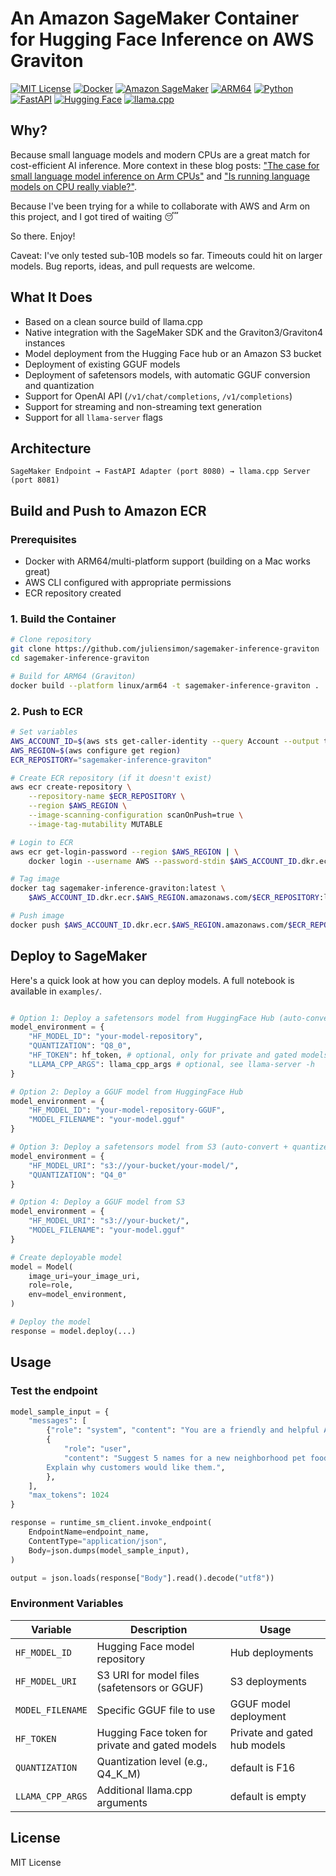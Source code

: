 # An Amazon SageMaker Container for Hugging Face Inference on AWS Graviton

[![MIT License](https://img.shields.io/badge/License-MIT-green.svg)](https://choosealicense.com/licenses/mit/)
[![Docker](https://img.shields.io/badge/docker-%230db7ed.svg?style=flat&logo=docker&logoColor=white)](https://www.docker.com/)
[![Amazon SageMaker](https://img.shields.io/badge/Amazon%20SageMaker-FF9900?style=flat&logo=amazon-aws&logoColor=white)](https://aws.amazon.com/sagemaker/)
[![ARM64](https://img.shields.io/badge/ARM64-Graviton-orange?style=flat&logo=arm&logoColor=white)](https://aws.amazon.com/ec2/graviton/)
[![Python](https://img.shields.io/badge/python-3.12+-blue.svg?style=flat&logo=python&logoColor=white)](https://www.python.org/downloads/)
[![FastAPI](https://img.shields.io/badge/FastAPI-005571?style=flat&logo=fastapi)](https://fastapi.tiangolo.com/)
[![Hugging Face](https://img.shields.io/badge/%F0%9F%A4%97%20Hugging%20Face-yellow?style=flat)](https://huggingface.co/)
[![llama.cpp](https://img.shields.io/badge/llama.cpp-enabled-brightgreen?style=flat)](https://github.com/ggerganov/llama.cpp)

## Why?

Because small language models and modern CPUs are a great match for cost-efficient AI inference. More context in these blog posts: ["The case for small language model inference on Arm CPUs"](https://www.arcee.ai/blog/the-case-for-small-language-model-inference-on-arm-cpus) and ["Is running language models on CPU really viable?"](https://www.arcee.ai/blog/is-running-language-models-on-cpu-really-viable).

Because I've been trying for a while to collaborate with AWS and Arm on this project, and I got tired of waiting 😴

So there. Enjoy!

Caveat: I've only tested sub-10B models so far. Timeouts could hit on larger models. Bug reports, ideas, and pull requests are welcome.

## What It Does

- Based on a clean source build of llama.cpp
- Native integration with the SageMaker SDK and the Graviton3/Graviton4 instances
- Model deployment from the Hugging Face hub or an Amazon S3 bucket
- Deployment of existing GGUF models
- Deployment of safetensors models, with automatic GGUF conversion and quantization
- Support for  OpenAI API (`/v1/chat/completions`, `/v1/completions`)
- Support for streaming and non-streaming text generation
- Support for all `llama-server` flags


## Architecture

```
SageMaker Endpoint → FastAPI Adapter (port 8080) → llama.cpp Server (port 8081)
```

## Build and Push to Amazon ECR

### Prerequisites

- Docker with ARM64/multi-platform support (building on a Mac works great)
- AWS CLI configured with appropriate permissions
- ECR repository created

### 1. Build the Container

```bash
# Clone repository
git clone https://github.com/juliensimon/sagemaker-inference-graviton
cd sagemaker-inference-graviton

# Build for ARM64 (Graviton)
docker build --platform linux/arm64 -t sagemaker-inference-graviton .
```

### 2. Push to ECR

```bash
# Set variables
AWS_ACCOUNT_ID=$(aws sts get-caller-identity --query Account --output text)
AWS_REGION=$(aws configure get region)
ECR_REPOSITORY="sagemaker-inference-graviton"

# Create ECR repository (if it doesn't exist)
aws ecr create-repository \
    --repository-name $ECR_REPOSITORY \
    --region $AWS_REGION \
    --image-scanning-configuration scanOnPush=true \
    --image-tag-mutability MUTABLE

# Login to ECR
aws ecr get-login-password --region $AWS_REGION | \
    docker login --username AWS --password-stdin $AWS_ACCOUNT_ID.dkr.ecr.$AWS_REGION.amazonaws.com

# Tag image
docker tag sagemaker-inference-graviton:latest \
    $AWS_ACCOUNT_ID.dkr.ecr.$AWS_REGION.amazonaws.com/$ECR_REPOSITORY:latest

# Push image
docker push $AWS_ACCOUNT_ID.dkr.ecr.$AWS_REGION.amazonaws.com/$ECR_REPOSITORY:latest
```

## Deploy to SageMaker

Here's a quick look at how you can deploy models. A full notebook is available in `examples/`.

```python

# Option 1: Deploy a safetensors model from HuggingFace Hub (auto-convert + quantize)
model_environment = {
    "HF_MODEL_ID": "your-model-repository",
    "QUANTIZATION": "Q8_0",
    "HF_TOKEN": hf_token, # optional, only for private and gated models
    "LLAMA_CPP_ARGS": llama_cpp_args # optional, see llama-server -h
}

# Option 2: Deploy a GGUF model from HuggingFace Hub
model_environment = {
    "HF_MODEL_ID": "your-model-repository-GGUF",
    "MODEL_FILENAME": "your-model.gguf"
}

# Option 3: Deploy a safetensors model from S3 (auto-convert + quantize)
model_environment = {
    "HF_MODEL_URI": "s3://your-bucket/your-model/",
    "QUANTIZATION": "Q4_0"
}

# Option 4: Deploy a GGUF model from S3
model_environment = {
    "HF_MODEL_URI": "s3://your-bucket/",
    "MODEL_FILENAME": "your-model.gguf"
}

# Create deployable model
model = Model(
    image_uri=your_image_uri,
    role=role,
    env=model_environment,
)

# Deploy the model
response = model.deploy(...)
```

## Usage

### Test the endpoint

```python
model_sample_input = {
    "messages": [
        {"role": "system", "content": "You are a friendly and helpful AI assistant."},
        {
            "role": "user",
            "content": "Suggest 5 names for a new neighborhood pet food store. Names should be short, fun, easy to remember, and respectful of pets. \
        Explain why customers would like them.",
        },
    ],
    "max_tokens": 1024
}

response = runtime_sm_client.invoke_endpoint(
    EndpointName=endpoint_name,
    ContentType="application/json",
    Body=json.dumps(model_sample_input),
)

output = json.loads(response["Body"].read().decode("utf8"))
```

### Environment Variables

| Variable | Description | Usage |
|----------|-------------|---------|
| `HF_MODEL_ID` | Hugging Face model repository  | Hub deployments |
| `HF_MODEL_URI` | S3 URI for model files (safetensors or GGUF) | S3 deployments|
| `MODEL_FILENAME` | Specific GGUF file to use | GGUF model deployment |
| `HF_TOKEN` | Hugging Face token for private and gated models | Private and gated hub models |
| `QUANTIZATION` | Quantization level (e.g., Q4_K_M) | default is F16 |
| `LLAMA_CPP_ARGS` | Additional llama.cpp arguments | default is empty |

## License

MIT License
